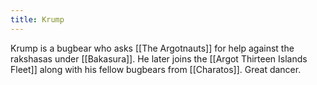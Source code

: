 ```yaml
---
title: Krump
---
```

Krump is a bugbear who asks [[The Argotnauts]] for help against the rakshasas under [[Bakasura]]. He later joins the [[Argot Thirteen Islands Fleet]] along with his fellow bugbears from [[Charatos]]. Great dancer. 